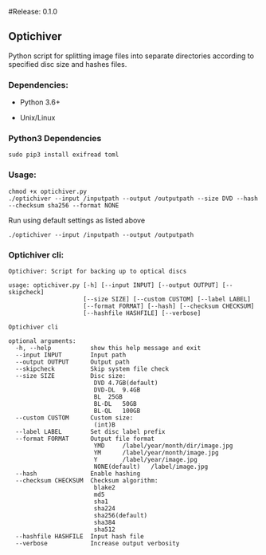 #Release: 0.1.0
## Optichiver

Python script for splitting image files into separate directories according to specified disc size and hashes files.

### Dependencies:

- Python 3.6+

- Unix/Linux 

### Python3 Dependencies

```
sudo pip3 install exifread toml
```

### Usage:

```
chmod +x optichiver.py
./optichiver --input /inputpath --output /outputpath --size DVD --hash --checksum sha256 --format NONE 
```

Run using default settings as listed above

```
./optichiver --input /inputpath --output /outputpath
```

### Optichiver cli:
```
Optichiver: Script for backing up to optical discs

usage: optichiver.py [-h] [--input INPUT] [--output OUTPUT] [--skipcheck]
                     [--size SIZE] [--custom CUSTOM] [--label LABEL]
                     [--format FORMAT] [--hash] [--checksum CHECKSUM]
                     [--hashfile HASHFILE] [--verbose]

Optichiver cli

optional arguments:
  -h, --help           show this help message and exit
  --input INPUT        Input path
  --output OUTPUT      Output path
  --skipcheck          Skip system file check
  --size SIZE          Disc size:
                       	DVD	4.7GB(default)
                       	DVD-DL	9.4GB
                       	BL	25GB
                       	BL-DL	50GB
                       	BL-QL	100GB
  --custom CUSTOM      Custom size:
                       	(int)B
  --label LABEL        Set disc label prefix
  --format FORMAT      Output file format
                       	YMD		/label/year/month/dir/image.jpg
                       	YM		/label/year/month/image.jpg
                       	Y		/label/year/image.jpg
                       	NONE(default)	/label/image.jpg
  --hash               Enable hashing
  --checksum CHECKSUM  Checksum algorithm:
                       	blake2
                       	md5
                       	sha1
                       	sha224
                       	sha256(default)
                       	sha384
                       	sha512
  --hashfile HASHFILE  Input hash file
  --verbose            Increase output verbosity
```

